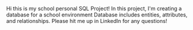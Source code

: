 Hi this is my school personal SQL Project!
In this project, I'm creating a database for a school environment
Database includes entities, attributes, and relationships.
Please hit me up in LinkedIn for any questions!
